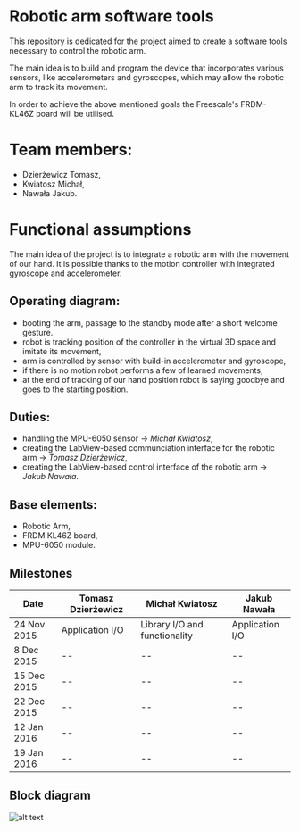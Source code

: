 # Robotic arm software tools
This repository is dedicated for the project aimed to create a software tools necessary to control the robotic arm.

The main idea is to build and program the device that incorporates various sensors, like accelerometers and gyroscopes, which may allow the robotic arm to track its movement. 

In order to achieve the above mentioned goals the Freescale's FRDM-KL46Z board will be utilised.

# Team members:
- Dzierżewicz Tomasz,
- Kwiatosz Michał,
- Nawała Jakub.

# Functional assumptions

The main idea of the project is to integrate a robotic arm with the movement of our
hand. It is possible thanks to the motion controller with integrated gyroscope and
accelerometer.

## Operating diagram:
- booting the arm, passage to the standby mode after a short welcome gesture.
- robot is tracking position of the controller in the virtual 3D space and imitate its movement,
- arm is controlled by sensor with build-in accelerometer and gyroscope,
- if there is no motion robot performs a few of learned movements,
- at the end of tracking of our hand position robot is saying goodbye and goes to the starting position.

## Duties:
- handling the MPU-6050 sensor -> *Michał Kwiatosz*,
- creating the LabView-based communciation interface for the robotic arm -> *Tomasz Dzierżewicz*,
- creating the LabView-based control interface of the robotic arm -> *Jakub Nawała*.

## Base elements:
- Robotic Arm,
- FRDM KL46Z board,
- MPU-6050 module.

## Milestones
Date | Tomasz Dzierżewicz | Michał Kwiatosz | Jakub Nawała
-----|--------------------|-----------------|-------------
24 Nov 2015 | Application I/O | Library I/O and functionality | Application I/O
8 Dec 2015 | -- | -- | --
15 Dec 2015 | -- | -- | -- 
22 Dec 2015 | -- | -- | -- 
12 Jan 2016 | -- | -- | -- 
19 Jan 2016 | -- | -- | -- 

## Block diagram
![alt text](https://github.com/Qub3k/robotic_arm/tree/master/block_diagram/block_diagram_robotic_arm.png "Block diagram of the Robotic Arm project")
